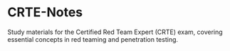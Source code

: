 # CRTE-Notes
Study materials for the Certified Red Team Expert (CRTE) exam, covering essential concepts in red teaming and penetration testing.
